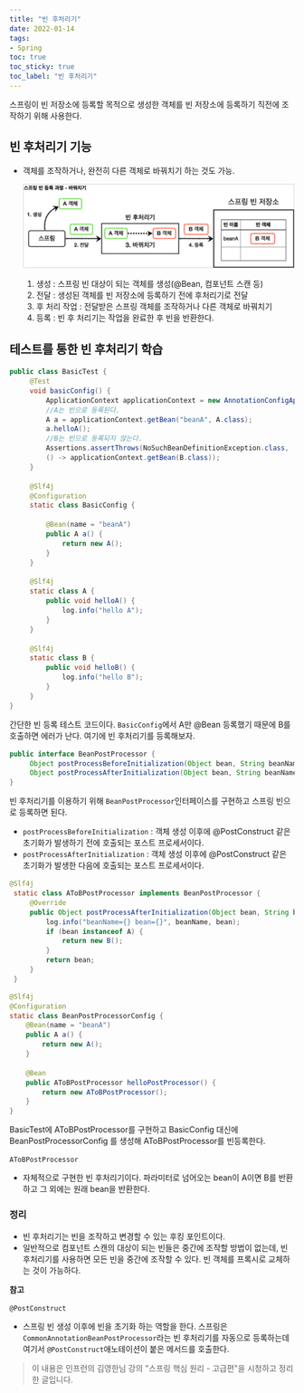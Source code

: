 ```yaml
---
title: "빈 후처리기"
date: 2022-01-14
tags:
- Spring
toc: true
toc_sticky: true
toc_label: "빈 후처리기"
---
```


스프링이 빈 저장소에 등록할 목적으로 생성한 객체를 빈 저장소에 등록하기 직전에 조작하기 위해 사용한다.

## 빈 후처리기 기능

- 객체를 조작하거나, 완전히 다른 객체로 바꿔치기 하는 것도 가능.

  ![스크린샷 2022-01-04 오후 9.31.33.png](/assets/image/beanpostconstructor/beanpostconstructor1.png)

    1. 생성 : 스프링 빈 대상이 되는 객체를 생성(@Bean, 컴포넌트 스캔 등)
    2. 전달 : 생성된 객체를 빈 저장소에 등록하기 전에 후처리기로 전달
    3. 후 처리 작업 : 전달받은 스프링 객체를 조작하거나 다른 객체로 바꿔치기
    4. 등록 : 빈 후 처리기는 작업을 완료한 후 빈을 반환한다.

## 테스트를 통한 빈 후처리기 학습

```java
public class BasicTest {
	 @Test
	 void basicConfig() {
		 ApplicationContext applicationContext = new AnnotationConfigApplicationContext(BasicConfig.class);
		 //A는 빈으로 등록된다.
		 A a = applicationContext.getBean("beanA", A.class);
		 a.helloA();
		 //B는 빈으로 등록되지 않는다.
		 Assertions.assertThrows(NoSuchBeanDefinitionException.class,
		 () -> applicationContext.getBean(B.class));
	 }
	 
	 @Slf4j
	 @Configuration
	 static class BasicConfig {

		 @Bean(name = "beanA")
		 public A a() {
			 return new A();
		 }
	 }

	 @Slf4j
	 static class A {
		 public void helloA() {
			 log.info("hello A");
		 }
	 }

	 @Slf4j
	 static class B {
		 public void helloB() {
			 log.info("hello B");
		 }
	 }
}
```

간단한 빈 등록 테스트 코드이다. `BasicConfig`에서 A만 @Bean 등록했기 때문에 B를 호출하면 에러가 난다. 여기에 빈 후처리기를 등록해보자.

```java
public interface BeanPostProcessor {
	 Object postProcessBeforeInitialization(Object bean, String beanName) throws BeansException
	 Object postProcessAfterInitialization(Object bean, String beanName) throws BeansException
}
```

빈 후처리기를 이용하기 위해 `BeanPostProcessor`인터페이스를 구현하고 스프링 빈으로 등록하면 된다.

- `postProcessBeforeInitialization` : 객체 생성 이후에 @PostConstruct 같은 초기화가 발생하기 전에 호출되는 포스트 프로세서이다.
- `postProcessAfterInitialization` : 객체 생성 이후에 @PostConstruct 같은 초기화가 발생한
  다음에 호출되는 포스트 프로세서이다.

```java
@Slf4j
 static class AToBPostProcessor implements BeanPostProcessor {
	 @Override
	 public Object postProcessAfterInitialization(Object bean, String beanName) throws BeansException {
		 log.info("beanName={} bean={}", beanName, bean);
		 if (bean instanceof A) {
			 return new B();
		 }
		 return bean;
	 }
 }
```

```java
@Slf4j
@Configuration
static class BeanPostProcessorConfig {
	@Bean(name = "beanA")
	public A a() {
		return new A();
	}

	@Bean
	public AToBPostProcessor helloPostProcessor() {
		return new AToBPostProcessor();
	}
}
```

BasicTest에 AToBPostProcessor를 구현하고 BasicConfig 대신에 BeanPostProcessorConfig 를 생성해 AToBPostProcessor를 빈등록한다.

`AToBPostProcessor`

- 자체적으로 구현한 빈 후처리기이다. 파라미터로 넘어오는 bean이 A이면 B를 반환하고 그 외에는 원래 bean을 반환한다.

### 정리

- 빈 후처리기는 빈을 조작하고 변경할 수 있는 후킹 포인트이다.
- 일반적으로 컴포넌트 스캔의 대상이 되는 빈들은 중간에 조작할 방법이 없는데, 빈 후처리기를 사용하면 모든 빈을 중간에 조작할 수 있다. 빈 객체를 프록시로 교체하는 것이 가능하다.

**참고**

`@PostConstruct`

- 스프링 빈 생성 이후에 빈을 초기화 하는 역할을 한다. 스프링은 `CommonAnnotationBeanPostProcessor`라는 빈 후처리기를 자동으로 등록하는데 여기서 `@PostConstruct`애노테이션이 붙은 메서드를 호출한다.

> 이 내용은 인프런의 김영한님 강의 "스프링 핵심 원리 - 고급편"을 시청하고 정리한 글입니다.
>